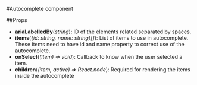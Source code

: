 #Autocomplete component



##Props

* **ariaLabelledBy**(*string*): ID of the elements related separated by spaces.
* **items**(*{id: string, name: string}[]*): List of items to use in autocomplete. 
These items need to have id and name property to correct use of the autocomplete.
* **onSelect**(*(item) => void*): Callback to know when the user selected a item.
* **children**(*(item, active) => React.node*): Required for rendering the items inside the
autocomplete